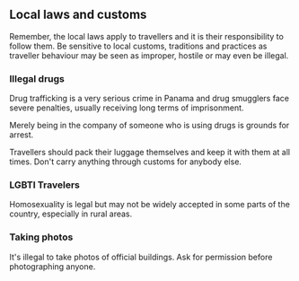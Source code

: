 ## Local laws and customs

Remember, the local laws apply to travellers and it is their responsibility to follow them. Be sensitive to local customs, traditions and practices as traveller behaviour may be seen as improper, hostile or may even be illegal.

### **Illegal drugs**

Drug trafficking is a very serious crime in Panama and drug smugglers face severe penalties, usually receiving long terms of imprisonment.

Merely being in the company of someone who is using drugs is grounds for arrest.

Travellers should pack their luggage themselves and keep it with them at all times. Don't carry anything through customs for anybody else.

### **LGBTI Travelers**

Homosexuality is legal but may not be widely accepted in some parts of the country, especially in rural areas.

### **Taking photos**

It's illegal to take photos of official buildings. Ask for permission before photographing anyone.